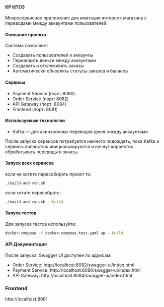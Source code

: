 #### КР КПО3

Микросервисное приложение для имитации интернет-магазина с переводами между аккаунтами пользователей.

#### Описание проекта

Система позволяет:
- Создавать пользователей и аккаунты
- Переводить деньги между аккаунтами
- Создавать и отслеживать заказы
- Автоматически обновлять статусы заказов и балансы

#### Сервисы
- Payment Service (порт: 8080)
- Order Service (порт: 8082)
- API Gateway (порт: 8084)
- Frontend (порт: 8081)

#### Используемые технологии
- Kafka — для асинхронных переводов денег между аккаунтами

После запуска сервисов потребуется немного подождать, пока Kafka и сервисы полностью инициализируются и начнут корректно обрабатывать переводы и заказы.

#### Запуск всех сервисов
если не хотите пересобирать проект то:
```bash
./build-and-run.sh
```
если хотите пересобрать:
```bash
./build-and-run.sh --build
```


#### Запуск тестов
Для запуска тестов используйте:
```bash
docker-compose -f docker-compose.test.yaml up --build
```

#### API Документация
После запуска, Swagger UI доступен по адресам:
- Order Service: http://localhost:8082/swagger-ui/index.html
- Payment Service: http://localhost:8080/swagger-ui/index.html
- API Gateway: http://localhost:8084/swagger-ui/index.html


### Frontend

http://localhost:8081
